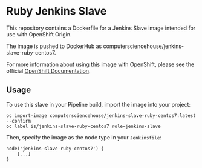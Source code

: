 # Ruby Jenkins Slave

This repository contains a Dockerfile for a Jenkins Slave image intended for use with OpenShift Origin.

The image is pushed to DockerHub as computersciencehouse/jenkins-slave-ruby-centos7.

For more information about using this image with OpenShift, please see the official [OpenShift Documentation](https://docs.openshift.org/latest/using_images/other_images/jenkins.html#using-the-jenkins-kubernetes-plug-in-to-run-jobs).

## Usage

To use this slave in your Pipeline build, import the image into your project:

```
oc import-image computersciencehouse/jenkins-slave-ruby-centos7:latest --confirm
oc label is/jenkins-slave-ruby-centos7 role=jenkins-slave
```

Then, specify the image as the node type in your `Jenkinsfile`:

```
node('jenkins-slave-ruby-centos7') {
    [...]
}
```
